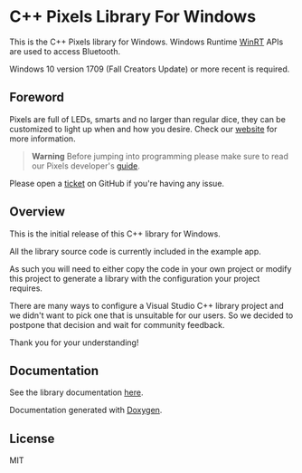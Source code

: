# C++ Pixels Library For Windows

This is the C++ Pixels library for Windows.
Windows Runtime [WinRT](https://github.com/microsoft/cppwinrt) APIs are used
to access Bluetooth.

Windows 10 version 1709 (Fall Creators Update) or more recent is required.

## Foreword

Pixels are full of LEDs, smarts and no larger than regular dice, they can be
customized to light up when and how you desire.
Check our [website](https://gamewithpixels.com/) for more information.

> **Warning**
> Before jumping into programming please make sure to read our Pixels developer's
> [guide](https://github.com/GameWithPixels/.github/blob/main/doc/DevelopersGuide.md).

Please open a [ticket](https://github.com/GameWithPixels/PixelsWinCpp/issues)
on GitHub if you're having any issue.

## Overview

This is the initial release of this C++ library for Windows.

All the library source code is currently included in the example app.

As such you will need to either copy the code in your own project or modify
this project to generate a library with the configuration your project requires.

There are many ways to configure a Visual Studio C++ library project and we didn't
want to pick one that is unsuitable for our users.
So we decided to postpone that decision and wait for community feedback.

Thank you for your understanding!

## Documentation

See the library documentation [here](https://gamewithpixels.github.io/PixelsWinCpp/modules.html).

Documentation generated with [Doxygen](https://www.doxygen.nl).

## License

MIT
